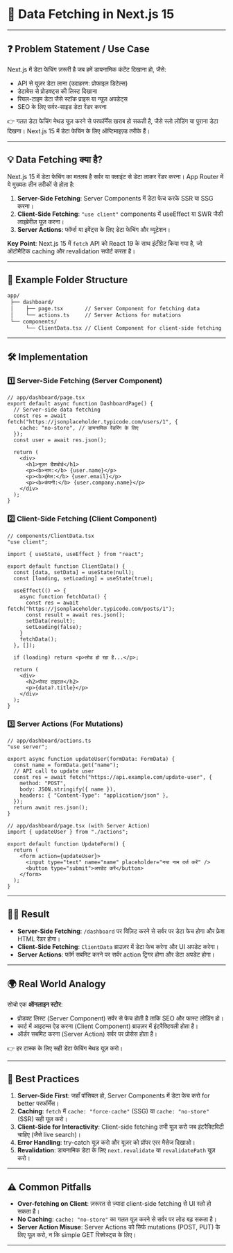 # 📘 Data Fetching in Next.js 15

---

## ❓ Problem Statement / Use Case

Next.js में डेटा फेचिंग ज़रूरी है जब हमें डायनामिक कंटेंट दिखाना हो, जैसे:

* API से यूज़र डेटा लाना (उदाहरण: प्रोफाइल डिटेल्स)
* डेटाबेस से प्रोडक्ट्स की लिस्ट दिखाना
* रियल-टाइम डेटा जैसे स्टॉक प्राइस या न्यूज़ अपडेट्स
* SEO के लिए सर्वर-साइड डेटा रेंडर करना

👉 गलत डेटा फेचिंग मेथड यूज़ करने से परफॉर्मेंस खराब हो सकती है, जैसे स्लो लोडिंग या पुराना डेटा दिखना। Next.js 15 में डेटा फेचिंग के लिए ऑप्टिमाइज़्ड तरीके हैं।

---

## 💡 Data Fetching क्या है?

Next.js 15 में डेटा फेचिंग का मतलब है सर्वर या क्लाइंट से डेटा लाकर रेंडर करना। App Router में ये मुख्यतः तीन तरीकों से होता है:

1. **Server-Side Fetching**: Server Components में डेटा फेच करके SSR या SSG करना।
2. **Client-Side Fetching**: `"use client"` components में useEffect या SWR जैसी लाइब्रेरीज़ यूज़ करना।
3. **Server Actions**: फॉर्म्स या इवेंट्स के लिए डेटा फेचिंग और म्यूटेशन।

**Key Point**: Next.js 15 में `fetch` API को React 19 के साथ इंटीग्रेट किया गया है, जो ऑटोमैटिक caching और revalidation सपोर्ट करता है।

---

## 📂 Example Folder Structure

```bash
app/
 ├── dashboard/
 │    ├── page.tsx       // Server Component for fetching data
 │    └── actions.ts     // Server Actions for mutations
 └── components/
      └── ClientData.tsx // Client Component for client-side fetching
```

---

## 🛠️ Implementation

### 1️⃣ Server-Side Fetching (Server Component)

```tsx
// app/dashboard/page.tsx
export default async function DashboardPage() {
  // Server-side data fetching
  const res = await fetch("https://jsonplaceholder.typicode.com/users/1", {
    cache: "no-store", // डायनामिक रेंडरिंग के लिए
  });
  const user = await res.json();

  return (
    <div>
      <h1>यूज़र डैशबोर्ड</h1>
      <p><b>नाम:</b> {user.name}</p>
      <p><b>ईमेल:</b> {user.email}</p>
      <p><b>कंपनी:</b> {user.company.name}</p>
    </div>
  );
}
```

### 2️⃣ Client-Side Fetching (Client Component)

```tsx
// components/ClientData.tsx
"use client";

import { useState, useEffect } from "react";

export default function ClientData() {
  const [data, setData] = useState(null);
  const [loading, setLoading] = useState(true);

  useEffect(() => {
    async function fetchData() {
      const res = await fetch("https://jsonplaceholder.typicode.com/posts/1");
      const result = await res.json();
      setData(result);
      setLoading(false);
    }
    fetchData();
  }, []);

  if (loading) return <p>लोड हो रहा है...</p>;

  return (
    <div>
      <h2>पोस्ट टाइटल</h2>
      <p>{data?.title}</p>
    </div>
  );
}
```

### 3️⃣ Server Actions (For Mutations)

```tsx
// app/dashboard/actions.ts
"use server";

export async function updateUser(formData: FormData) {
  const name = formData.get("name");
  // API call to update user
  const res = await fetch("https://api.example.com/update-user", {
    method: "POST",
    body: JSON.stringify({ name }),
    headers: { "Content-Type": "application/json" },
  });
  return await res.json();
}
```

```tsx
// app/dashboard/page.tsx (with Server Action)
import { updateUser } from "./actions";

export default function UpdateForm() {
  return (
    <form action={updateUser}>
      <input type="text" name="name" placeholder="नया नाम दर्ज करें" />
      <button type="submit">अपडेट करें</button>
    </form>
  );
}
```

---

## 🧑‍💻 Result

* **Server-Side Fetching**: `/dashboard` पर विज़िट करने से सर्वर पर डेटा फेच होगा और फ्रेश HTML रेंडर होगा।
* **Client-Side Fetching**: `ClientData` ब्राउज़र में डेटा फेच करेगा और UI अपडेट करेगा।
* **Server Actions**: फॉर्म सबमिट करने पर सर्वर action ट्रिगर होगा और डेटा अपडेट होगा।

---

## 🌍 Real World Analogy

सोचो एक **ऑनलाइन स्टोर**:

* प्रोडक्ट लिस्ट (Server Component) सर्वर से फेच होती है ताकि SEO और फास्ट लोडिंग हो।
* कार्ट में आइटम्स ऐड करना (Client Component) ब्राउज़र में इंटरैक्टिवली होता है।
* ऑर्डर सबमिट करना (Server Action) सर्वर पर प्रोसेस होता है।

👉 हर टास्क के लिए सही डेटा फेचिंग मेथड यूज़ करो।

---

## 🔗 Best Practices

1. **Server-Side First**: जहाँ पॉसिबल हो, Server Components में डेटा फेच करो for better परफॉर्मेंस।
2. **Caching**: `fetch` में `cache: "force-cache"` (SSG) या `cache: "no-store"` (SSR) सही यूज़ करो।
3. **Client-Side for Interactivity**: Client-side fetching तभी यूज़ करो जब इंटरैक्टिविटी चाहिए (जैसे live search)।
4. **Error Handling**: try-catch यूज़ करो और यूज़र को प्रॉपर एरर मैसेज दिखाओ।
5. **Revalidation**: डायनामिक डेटा के लिए `next.revalidate` या `revalidatePath` यूज़ करो।

---

## ⚠️ Common Pitfalls

* **Over-fetching on Client**: ज़रूरत से ज़्यादा client-side fetching से UI स्लो हो सकता है।
* **No Caching**: `cache: "no-store"` का गलत यूज़ करने से सर्वर पर लोड बढ़ सकता है।
* **Server Action Misuse**: Server Actions को सिर्फ mutations (POST, PUT) के लिए यूज़ करो, न कि simple GET रिक्वेस्ट्स के लिए।

---

